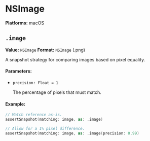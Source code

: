 # NSImage

**Platforms:** macOS

## `.image`

**Value:** `NSImage`
**Format:** `NSImage` (.png)

A snapshot strategy for comparing images based on pixel equality.

#### Parameters:

  - `precision: Float = 1`

    The percentage of pixels that must match.

#### Example:

``` swift
// Match reference as-is.
assertSnapshot(matching: image, as: .image)

// Allow for a 1% pixel difference.
assertSnapshot(matching: image, as: .image(precision: 0.99)
```